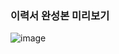 ### 이력서 완성본 미리보기
![image](https://user-images.githubusercontent.com/49816869/148983892-37467636-c792-4b9a-876e-62c48abcd076.png)
